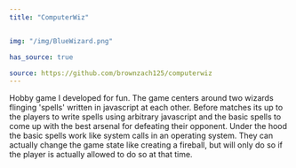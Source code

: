 ```yaml
---
title: "ComputerWiz"


img: "/img/BlueWizard.png"

has_source: true

source: https://github.com/brownzach125/computerwiz
---
```



Hobby game I developed for fun. The game centers around two wizards flinging 
'spells' written in javascript at each other. Before matches its up to the players to write spells 
using arbitrary javascript and the basic spells to come up with the best arsenal for defeating their opponent.
Under the hood the basic spells work like system calls in an operating system. They can actually change the game state like creating a fireball, 
but will only do so if the player is actually allowed to do so at that time. 